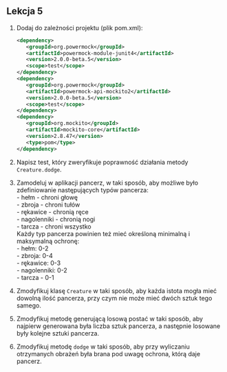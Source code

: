 ## Lekcja 5

1. Dodaj do zależności projektu (plik pom.xml):
    ```xml
    <dependency>
       <groupId>org.powermock</groupId>
       <artifactId>powermock-module-junit4</artifactId>
       <version>2.0.0-beta.5</version>
       <scope>test</scope>
    </dependency>
    <dependency>
       <groupId>org.powermock</groupId>
       <artifactId>powermock-api-mockito2</artifactId>
       <version>2.0.0-beta.5</version>
       <scope>test</scope>
    </dependency>
    <dependency>
       <groupId>org.mockito</groupId>
       <artifactId>mockito-core</artifactId>
       <version>2.8.47</version>
       <type>pom</type>
    </dependency>
   ```
   
2. Napisz test, który zweryfikuje poprawność działania metody `Creature.dodge`.

3. Zamodeluj w aplikacji pancerz, w taki sposób, aby możliwe było zdefiniowanie 
następujących typów pancerza:    
\- hełm - chroni głowę  
\- zbroja - chroni tułów  
\- rękawice - chronią ręce  
\- nagolenniki - chronią nogi  
\- tarcza - chroni wszystko  
Każdy typ pancerza powinien też mieć określoną minimalną i maksymalną ochronę:  
\- hełm: 0-2  
\- zbroja: 0-4  
\- rękawice: 0-3  
\- nagolenniki: 0-2  
\- tarcza - 0-1
  
4. Zmodyfikuj klasę `Creature` w taki sposób, aby każda istota mogła mieć
dowolną ilość pancerza, przy czym nie może mieć dwóch sztuk tego samego.

5. Zmodyfikuj metodę generującą losową postać w taki sposób, aby najpierw
generowana była liczba sztuk pancerza, a następnie losowane były kolejne sztuki
pancerza.

6. Zmodyfikuj metodę `dodge` w taki sposób, aby przy wyliczaniu otrzymanych 
obrażeń była brana pod uwagę ochrona, którą daje pancerz.